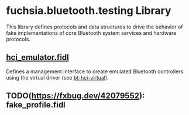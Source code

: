 # fuchsia.bluetooth.testing Library

This library defines protocols and data structures to drive the behavior of fake
implementations of core Bluetooth system services and hardware protocols.

## [hci_emulator.fidl](./hci_emulator.fidl)

Defines a management interface to create emulated Bluetooth controllers using the
virtual driver (see [bt-hci-virtual](//src/connectivity/bluetooth/hci/virtual)).

## TODO(https://fxbug.dev/42079552): fake_profile.fidl
